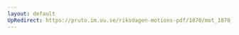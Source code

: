 ```yaml
---
layout: default
UpRedirect: https://pruto.im.uu.se/riksdagen-motions-pdf/1870/mot_1870__ak__234/mot_1870__ak__234-001.pdf
---
```

